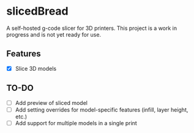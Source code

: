 # slicedBread
A self-hosted g-code slicer for 3D printers. This project is a work in progress and is not yet ready for use.

## Features
- [X] Slice 3D models
## TO-DO
- [ ] Add preview of sliced model
- [ ] Add setting overrides for model-specific features (infill, layer height, etc.)
- [ ] Add support for multiple models in a single print